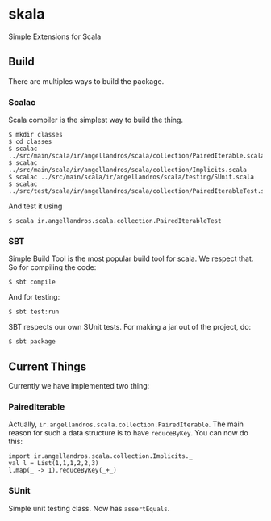 # skala
Simple Extensions for Scala

## Build
There are multiples ways to build the package.

### Scalac
Scala compiler is the simplest way to build the thing.

```
$ mkdir classes
$ cd classes
$ scalac ../src/main/scala/ir/angellandros/scala/collection/PairedIterable.scala
$ scalac ../src/main/scala/ir/angellandros/scala/collection/Implicits.scala
$ scalac ../src/main/scala/ir/angellandros/scala/testing/SUnit.scala
$ scalac ../src/test/scala/ir/angellandros/scala/collection/PairedIterableTest.scala
```

And test it using

```
$ scala ir.angellandros.scala.collection.PairedIterableTest
```

### SBT
Simple Build Tool is the most popular build tool for scala. We respect that. So for compiling the code:

```
$ sbt compile
```

And for testing:

```
$ sbt test:run
```

SBT respects our own SUnit tests.
For making a jar out of the project, do:

```
$ sbt package
```

## Current Things
Currently we have implemented two thing:

### PairedIterable
Actually, `ir.angellandros.scala.collection.PairedIterable`. The main reason for such a data structure is to have `reduceByKey`.
You can now do this:

```
import ir.angellandros.scala.collection.Implicits._
val l = List(1,1,1,2,2,3)
l.map(_ -> 1).reduceByKey(_+_)
```

### SUnit
Simple unit testing class. Now has `assertEquals`.